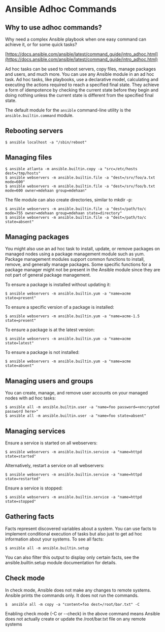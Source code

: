 # Ansible Adhoc Commands

## Why to use adhoc commands?
Why need a complex Ansible playbook when one easy command can achieve it, or for some quick tasks?

[https://docs.ansible.com/ansible/latest/command_guide/intro_adhoc.html](https://docs.ansible.com/ansible/latest/command_guide/intro_adhoc.html)

Ad hoc tasks can be used to reboot servers, copy files, manage packages and users, and much more. You can use any Ansible module in an ad hoc task. Ad hoc tasks, like playbooks, use a declarative model, calculating and executing the actions required to reach a specified final state. They achieve a form of idempotence by checking the current state before they begin and doing nothing unless the current state is different from the specified final state.

The default module for the `ansible` command-line utility is the `ansible.builtin.command` module.

## Rebooting servers

```
$ ansible localhost -a "/sbin/reboot"
```

## Managing files
```
$ ansible atlanta -m ansible.builtin.copy -a "src=/etc/hosts dest=/tmp/hosts"
$ ansible webservers -m ansible.builtin.file -a "dest=/srv/foo/a.txt mode=600"
$ ansible webservers -m ansible.builtin.file -a "dest=/srv/foo/b.txt mode=600 owner=mdehaan group=mdehaan"
```

The file module can also create directories, similar to mkdir -p:
```
$ ansible webservers -m ansible.builtin.file -a "dest=/path/to/c mode=755 owner=mdehaan group=mdehaan state=directory"
$ ansible webservers -m ansible.builtin.file -a "dest=/path/to/c state=absent"
```

## Managing packages
You might also use an ad hoc task to install, update, or remove packages on managed nodes using a package management module such as yum. 
Package management modules support common functions to install, remove, and generally manage packages.
Some specific functions for a package manager might not be present in the Ansible module since they are not part of general package management.

To ensure a package is installed without updating it:
```
$ ansible webservers -m ansible.builtin.yum -a "name=acme state=present"
```
To ensure a specific version of a package is installed:
```
$ ansible webservers -m ansible.builtin.yum -a "name=acme-1.5 state=present"
```
To ensure a package is at the latest version:
```
$ ansible webservers -m ansible.builtin.yum -a "name=acme state=latest"
```
To ensure a package is not installed:
```
$ ansible webservers -m ansible.builtin.yum -a "name=acme state=absent"
```
## Managing users and groups
You can create, manage, and remove user accounts on your managed nodes with ad hoc tasks:
```
$ ansible all -m ansible.builtin.user -a "name=foo password=<encrypted password here>"
$ ansible all -m ansible.builtin.user -a "name=foo state=absent"
```
## Managing services
Ensure a service is started on all webservers:
```
$ ansible webservers -m ansible.builtin.service -a "name=httpd state=started"
```
Alternatively, restart a service on all webservers:
```
$ ansible webservers -m ansible.builtin.service -a "name=httpd state=restarted"
```
Ensure a service is stopped:
```
$ ansible webservers -m ansible.builtin.service -a "name=httpd state=stopped"
```
## Gathering facts
Facts represent discovered variables about a system. You can use facts to implement conditional execution of tasks but also just to get ad hoc information about your systems. To see all facts:
```
$ ansible all -m ansible.builtin.setup
```
You can also filter this output to display only certain facts, see the ansible.builtin.setup module documentation for details.

## Check mode
In check mode, Ansible does not make any changes to remote systems. Ansible prints the commands only. It does not run the commands.
```
$  ansible all -m copy -a "content=foo dest=/root/bar.txt" -C
```
Enabling check mode (-C or --check) in the above command means Ansible does not actually create or update the /root/bar.txt file on any remote systems
